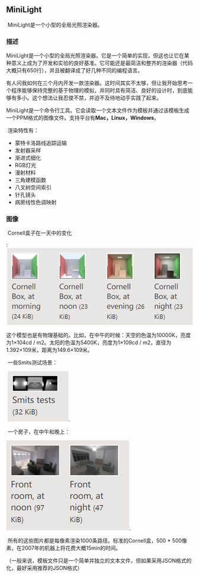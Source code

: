 ## MiniLight

​	MiniLight是一个小型的全局光照渲染器。

### 描述

​	MiniLight是一个小型的全局光照渲染器。它是一个简单的实现，但这也让它在某种意义上成为了开发和实验的良好基准。它可能还是最简洁和整齐的渲染器（代码大概只有650行），并且被翻译成了好几种不同的编程语言。

​	有人问我如何在三个月内开发一款渲染器。这时间其实不太够，但让我开始思考一个程序能够保持完整的基于物理的模拟，并同时具有简洁、良好的设计时，到底能够有多小。这个想法让我忍俊不禁，并迫不及待地动手实践了起来。

​	MiniLight是一个命令行工具。它会读取一个文本文件作为模板并通过该模板生成一个PPM格式的图像文件。支持平台有**Mac，Linux，Windows**。

​	渲染特性有：

- 蒙特卡洛路线追踪运输
- 发射器采样
- 渐进式细化
- RGB灯光
- 漫射材料
- 三角建模函数
- 八叉树空间索引
- 针孔镜头
- 病房线性色调映射



### 图像



​	Cornell盒子在一天中的变化

:<img src="assets/1546934967416.png" />



​	这个模型也是有物理基础的。比如，在中午的时候：天空的色温为10000K，亮度为1×104cd / m2。太阳的色温为5400K，亮度为1×109cd / m2，直径为1.392×109米，距离为149.6×109米。



​	一些Smits测试场景：

​	![1546935216900](assets/1546935216900.png).

​	一个房子，在中午和晚上：

![1546935255395](assets/1546935255395.png).

​	所有的这些图片都是每像素渲染1000条路径。标准的Cornell盒，500 * 500像素，在2007年的机器上将花费大概15min的时间。

​	（一般来说，模板文件只是一个简单并独立的文本文件，但如果采用JSON格式的化，最好采用推荐的JSON格式）

